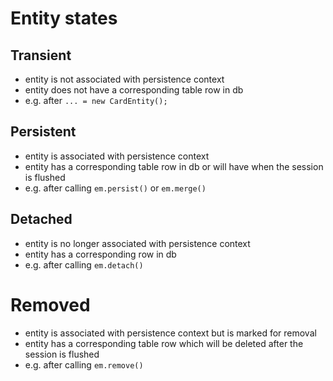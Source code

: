 # Entity states

## Transient
- entity is not associated with persistence context
- entity does not have a corresponding table row in db
- e.g. after `... = new CardEntity();`

## Persistent
- entity is associated with persistence context
- entity has a corresponding table row in db or will have when the session is flushed
- e.g. after calling `em.persist()` or `em.merge()`

## Detached
- entity is no longer associated with persistence context
- entity has a corresponding row in db
- e.g. after calling `em.detach()`

# Removed
- entity is associated with persistence context but is marked for removal
- entity has a corresponding table row which will be deleted after the session is flushed
- e.g. after calling `em.remove()`

